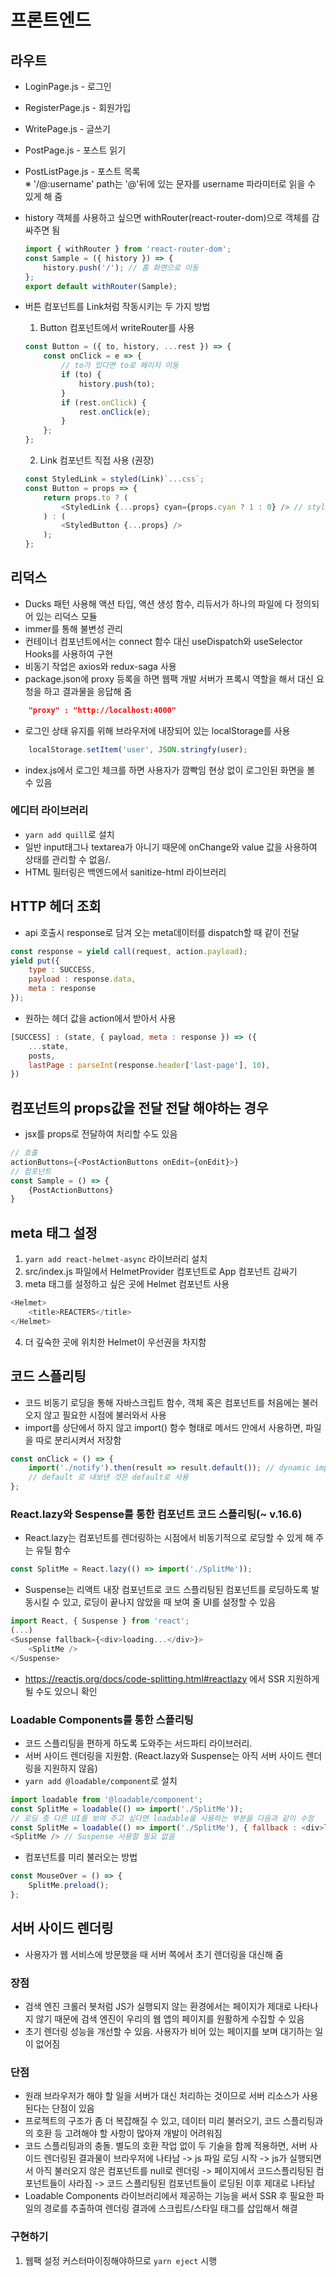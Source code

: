 # 프론트엔드

## 라우트

-   LoginPage.js - 로그인
-   RegisterPage.js - 회원가입
-   WritePage.js - 글쓰기
-   PostPage.js - 포스트 읽기
-   PostListPage.js - 포스트 목록
    <br/>※ '/@:username' path는 '@'뒤에 있는 문자를 username 파라미터로 읽을 수 있게 해 줌

-   history 객체를 사용하고 싶으면 withRouter(react-router-dom)으로 객체를 감싸주면 됨
    ```js
    import { withRouter } from 'react-router-dom';
    const Sample = ({ history }) => {
        history.push('/'); // 홈 화면으로 이동
    };
    export default withRouter(Sample);
    ```
-   버튼 컴포넌트를 Link처럼 작동시키는 두 가지 방법
    1. Button 컴포넌트에서 writeRouter를 사용
    ```js
    const Button = ({ to, history, ...rest }) => {
        const onClick = e => {
            // to가 있다면 to로 페이지 이동
            if (to) {
                history.push(to);
            }
            if (rest.onClick) {
                rest.onClick(e);
            }
        };
    };
    ```
    2. Link 컴포넌트 직접 사용 (권장)
    ```js
    const StyledLink = styled(Link)`...css`;
    const Button = props => {
        return props.to ? (
            <StyledLink {...props} cyan={props.cyan ? 1 : 0} /> // styled() 함수로 감싸서 만든 컴포넌트의 경우에는 임의 props가 필터링되지 않기 때문에
        ) : (
            <StyledButton {...props} />
        );
    };
    ```

## 리덕스

-   Ducks 패턴 사용해 액션 타입, 액션 생성 함수, 리듀서가 하나의 파일에 다 정의되어 있는 리덕스 모듈
-   immer를 통해 불변성 관리
-   컨테이너 컴포넌트에서는 connect 함수 대신 useDispatch와 useSelector Hooks를 사용하여 구현
-   비동기 작업은 axios와 redux-saga 사용
-   package.json에 proxy 등록을 하면 웹팩 개발 서버가 프록시 역할을 해서 대신 요청을 하고 결과물을 응답해 줌

```json
    "proxy" : "http://localhost:4000"
```

-   로그인 상태 유지를 위해 브라우저에 내장되어 있는 localStorage를 사용

```js
    localStorage.setItem('user', JSON.stringfy(user);
```

-   index.js에서 로그인 체크를 하면 사용자가 깜빡임 현상 없이 로그인된 화면을 볼 수 있음

### 에디터 라이브러리

-   `yarn add quill`로 설치
-   일반 input태그나 textarea가 아니기 때문에 onChange와 value 값을 사용하여 상태를 관리할 수 없음/.
-   HTML 필터링은 백엔드에서 sanitize-html 라이브러리

## HTTP 헤더 조회

-   api 호출시 response로 담겨 오는 meta데이터를 dispatch할 때 같이 전달

```js
const response = yield call(request, action.payload);
yield put({
    type : SUCCESS,
    payload : response.data,
    meta : response
});
```

-   원하는 헤더 값을 action에서 받아서 사용

```js
[SUCCESS] : (state, { payload, meta : response }) => ({
    ...state,
    posts,
    lastPage : parseInt(response.header['last-page'], 10),
})
```

## 컴포넌트의 props값을 전달 전달 해야하는 경우

-   jsx를 props로 전달하여 처리할 수도 있음

```js
// 호출
actionButtons={<PostActionButtons onEdit={onEdit}>}
// 컴포넌트
const Sample = () => {
    {PostActionButtons}
}
```

## meta 태그 설정

1. `yarn add react-helmet-async` 라이브러리 설치
2. src/index.js 파일에서 HelmetProvider 컴포넌트로 App 컴포넌트 감싸기
3. meta 태그를 설정하고 싶은 곳에 Helmet 컴포넌트 사용

```js
<Helmet>
    <title>REACTERS</title>
</Helmet>
```

4. 더 깊숙한 곳에 위치한 Helmet이 우선권을 차지함

## 코드 스플리팅

-   코드 비동기 로딩을 통해 자바스크립트 함수, 객체 혹은 컴포넌트를 처음에는 불러오지 않고 필요한 시점에 불러와서 사용
-   import를 상단에서 하지 않고 import() 함수 형태로 메서드 안에서 사용하면, 파일을 따로 분리시켜서 저장함

```js
const onClick = () => {
    import('./notify').then(result => result.default()); // dynamic import 문법 웹팩에서 지원
    // default 로 내보낸 것은 default로 사용
};
```

### React.lazy와 Sespense를 통한 컴포넌트 코드 스플리팅(~ v.16.6)

-   React.lazy는 컴포넌트를 렌더링하는 시점에서 비동기적으로 로딩할 수 있게 해 주는 유틸 함수

```js
const SplitMe = React.lazy(() => import('./SplitMe'));
```

-   Suspense는 리액트 내장 컴포넌트로 코드 스플리팅된 컴포넌트를 로딩하도록 발동시킬 수 있고, 로딩이 끝나지 않았을 때 보여 줄 UI를 설정할 수 있음

```js
import React, { Suspense } from 'react';
(...)
<Suspense fallback={<div>loading...</div>}>
    <SplitMe />
</Suspense>
```

-   https://reactjs.org/docs/code-splitting.html#reactlazy 에서 SSR 지원하게 될 수도 있으니 확인

### Loadable Components를 통한 스플리팅

-   코드 스플리팅을 편하게 하도록 도와주는 서드파티 라이브러리.
-   서버 사이드 렌더링을 지원함. (React.lazy와 Suspense는 아직 서버 사이드 렌더링을 지원하지 않음)
-   `yarn add @loadable/component`로 설치

```js
import loadable from '@loadable/component';
const SplitMe = loadable(() => import('./SplitMe'));
// 로딩 중 다른 UI를 보여 주고 싶다면 loadable을 사용하는 부분을 다음과 같이 수정
const SplitMe = loadable(() => import('./SplitMe'), { fallback : <div>loading...</div> })
<SplitMe /> // Suspense 사용할 필요 없음
```

-   컴포넌트를 미리 불러오는 방법

```js
const MouseOver = () => {
    SplitMe.preload();
};
```

## 서버 사이드 렌더링

-   사용자가 웹 서비스에 방문했을 때 서버 쪽에서 초기 렌더링을 대신해 줌

### 장점

-   검색 엔진 크롤러 봇처럼 JS가 실행되지 않는 환경에서는 페이지가 제대로 나타나지 않기 때문에 검색 엔진이 우리의 웹 앱의 페이지를 원활하게 수집할 수 있음
-   초기 렌더링 성능을 개선할 수 있음. 사용자가 비어 있는 페이지를 보며 대기하는 일이 없어짐

### 단점

-   원래 브라우저가 해야 할 일을 서버가 대신 처리하는 것이므로 서버 리소스가 사용된다는 단점이 있음
-   프로젝트의 구조가 좀 더 복잡해질 수 있고, 데이터 미리 불러오기, 코드 스플리팅과의 호환 등 고려해야 할 사항이 많아져 개발이 어려워짐
-   코드 스플리팅과의 충돌. 별도의 호환 작업 없이 두 기술을 함께 적용하면, 서버 사이드 렌더링된 결과물이 브라우저에 나타남 -> js 파일 로딩 시작 -> js가 실행되면서 아직 불러오지 않은 컴포넌트를 null로 렌더링 -> 페이지에서 코드스플리팅된 컴포넌트들이 사라짐 -> 코드 스플리팅된 컴포넌트들이 로딩된 이후 제대로 나타남
-   Loadable Components 라이브러리에서 제공하는 기능을 써서 SSR 후 필요한 파일의 경로를 추출하여 렌더링 결과에 스크립트/스타일 태그를 삽입해서 해결

### 구현하기

1. 웹팩 설정 커스터마이징해야하므로 `yarn eject` 시행
